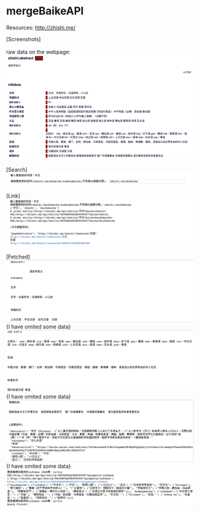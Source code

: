 # mergeBaikeAPI

Resources: http://zhishi.me/

\[Screenshots]  <br />    
raw data on the webpage:
![](https://github.com/Sabrinalulu/mergeBaikeAPI/blob/master/mergeSearch0.png)
       <br />     
\[Search]
![](https://github.com/Sabrinalulu/mergeBaikeAPI/blob/master/mergeSearch.png)
       <br />      
\[Link]
![](https://github.com/Sabrinalulu/mergeBaikeAPI/blob/master/mergeSearch1.png)
       <br />      
\[Fetched]
![](https://github.com/Sabrinalulu/mergeBaikeAPI/blob/master/mergeSearch2.png)
       <br />
{I have omited some data}
       <br />
![](https://github.com/Sabrinalulu/mergeBaikeAPI/blob/master/mergeSearch3.png)
       <br />
{I have omited some data}
       <br /> 
![](https://github.com/Sabrinalulu/mergeBaikeAPI/blob/master/mergeSearch4.png)
       <br />
{I have omited some data}
       <br />
![](https://github.com/Sabrinalulu/mergeBaikeAPI/blob/master/mergeSearch5.png)
